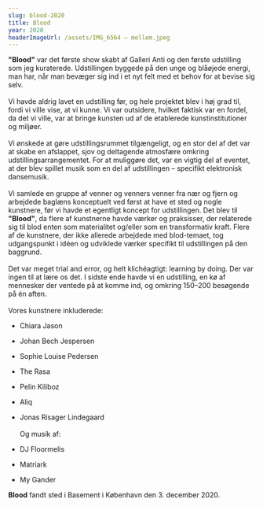 ```yaml
---
slug: blood-2020
title: Blood
year: 2020
headerImageUrl: /assets/IMG_6564 – mellem.jpeg
---
```

<p><strong>"Blood"</strong> var det første show skabt af Galleri Anti og den første udstilling som jeg kuraterede. Udstillingen byggede på den unge og blåøjede energi, man har, når man bevæger sig ind i et nyt felt med et behov for at bevise sig selv.<br><br>Vi havde aldrig lavet en udstilling før, og hele projektet blev i høj grad til, fordi vi ville vise, at vi kunne. Vi var outsidere, hvilket faktisk var en fordel, da det vi ville, var at bringe kunsten ud af de etablerede kunstinstitutioner og miljøer.<br><br>Vi ønskede at gøre udstillingsrummet tilgængeligt, og en stor del af det var at skabe en afslappet, sjov og deltagende atmosfære omkring udstillingsarrangementet. For at muliggøre det, var en vigtig del af eventet, at der blev spillet musik som en del af udstillingen – specifikt elektronisk dansemusik.<br><br>Vi samlede en gruppe af venner og venners venner fra nær og fjern og arbejdede baglæns konceptuelt ved først at have et sted og nogle kunstnere, før vi havde et egentligt koncept for udstillingen. Det blev til <strong>"Blood"</strong>, da flere af kunstnerne havde værker og praksisser, der relaterede sig til blod enten som materialitet og/eller som en transformativ kraft. Flere af de kunstnere, der ikke allerede arbejdede med blod-temaet, tog udgangspunkt i idéen og udviklede værker specifikt til udstillingen på den baggrund.<br><br>Det var meget trial and error, og helt klichéagtigt: learning by doing. Der var ingen til at lære os det. I sidste ende havde vi en udstilling, en kø af mennesker der ventede på at komme ind, og omkring 150–200 besøgende på én aften.<br><br>Vores kunstnere inkluderede:</p><ul><li><p>Chiara Jason</p></li><li><p>Johan Bech Jespersen</p></li><li><p>Sophie Louise Pedersen</p></li><li><p>The Rasa</p></li><li><p>Pelin Kiliboz</p></li><li><p>Aliq</p></li><li><p>Jonas Risager Lindegaard<br><br>Og musik af:</p></li><li><p>DJ Floormelis</p></li><li><p>Matriark</p></li><li><p>My Gander<br></p></li></ul><p><strong>Blood</strong> fandt sted i Basement i København den 3. december 2020.</p>